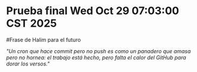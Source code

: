 # Prueba final Wed Oct 29 07:03:00 CST 2025
#Frase de Halim para el futuro

_"Un cron que hace commit pero no push
es como un panadero que amasa pero no hornea:
el trabajo está hecho,
pero falta el calor del GitHub
para dorar los versos."_
